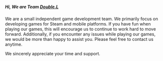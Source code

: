 ##### Hi, We are Team [Double.L](https://double-l-stu.github.io)        
We are a small independent game development team. We primarily focus on developing games for Steam and mobile platforms. If you have fun when playing our games, this will encourage us to continue to work hard to move forward. Additionally, if you encounter any issues while playing our games, we would be more than happy to assist you. Please feel free to contact us anytime.                

We sincerely appreciate your time and support.              
